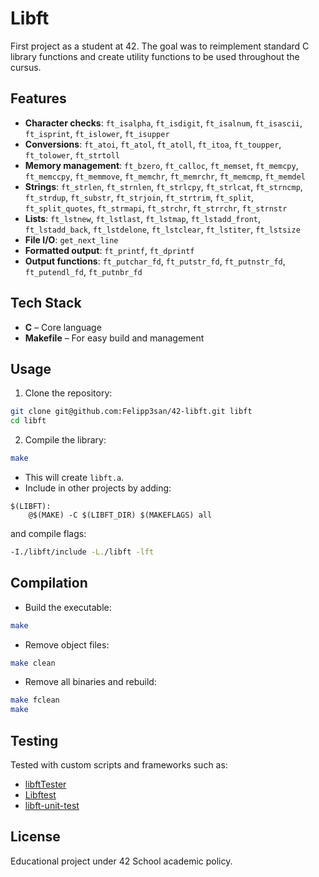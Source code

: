 # Libft

First project as a student at 42. The goal was to reimplement standard C library functions and create utility functions to be used throughout the cursus.

## Features

- **Character checks**: `ft_isalpha`, `ft_isdigit`, `ft_isalnum`, `ft_isascii`, `ft_isprint`, `ft_islower`, `ft_isupper`
- **Conversions**: `ft_atoi`, `ft_atol`, `ft_atoll`, `ft_itoa`, `ft_toupper`, `ft_tolower`, `ft_strtoll`
- **Memory management**: `ft_bzero`, `ft_calloc`, `ft_memset`, `ft_memcpy`, `ft_memccpy`, `ft_memmove`, `ft_memchr`, `ft_memrchr`, `ft_memcmp`, `ft_memdel`
- **Strings**: `ft_strlen`, `ft_strnlen`, `ft_strlcpy`, `ft_strlcat`, `ft_strncmp`, `ft_strdup`, `ft_substr`, `ft_strjoin`, `ft_strtrim`, `ft_split`, `ft_split_quotes`, `ft_strmapi`, `ft_strchr`, `ft_strrchr`, `ft_strnstr`
- **Lists**: `ft_lstnew`, `ft_lstlast`, `ft_lstmap`, `ft_lstadd_front`, `ft_lstadd_back`, `ft_lstdelone`, `ft_lstclear`, `ft_lstiter`, `ft_lstsize`
- **File I/O**: `get_next_line`
- **Formatted output**: `ft_printf`, `ft_dprintf`
- **Output functions**: `ft_putchar_fd`, `ft_putstr_fd`, `ft_putnstr_fd`, `ft_putendl_fd`, `ft_putnbr_fd`

## Tech Stack

- **C** – Core language
- **Makefile** – For easy build and management

## Usage

1. Clone the repository:

```bash
git clone git@github.com:Felipp3san/42-libft.git libft
cd libft
```

2. Compile the library:

```bash
make
```

- This will create `libft.a`.
- Include in other projects by adding:

```make
$(LIBFT):
	@$(MAKE) -C $(LIBFT_DIR) $(MAKEFLAGS) all
```

and compile flags:

```bash
-I./libft/include -L./libft -lft
```

## Compilation

- Build the executable:

```bash
make
```

- Remove object files:

```bash
make clean
```

- Remove all binaries and rebuild:

```bash
make fclean
make
```

## Testing

Tested with custom scripts and frameworks such as:

- [libftTester](https://github.com/Tripouille/libftTester)
- [Libftest](https://github.com/jtoty/Libftest)
- [libft-unit-test](https://github.com/alelievr/libft-unit-test)

## License

Educational project under 42 School academic policy.
